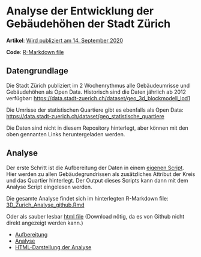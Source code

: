 # Analyse der Entwicklung der Gebäudehöhen der Stadt Zürich

**Artikel**: [Wird publiziert am 14. September 2020](https://www.tagesanzeiger.ch/)

**Code**: [R-Markdown file](3D_Zurich_Analyse_github.Rmd)


## Datengrundlage
Die Stadt Zürich publiziert im 2 Wochenrythmus alle Gebäudeumrisse und Gebäudehöhen als Open Data. Historisch sind die Daten jährlich ab 2012 verfügbar:
https://data.stadt-zuerich.ch/dataset/geo_3d_blockmodell_lod1

Die Umrisse der statistischen Quartiere gibt es ebenfalls als Open Data:
https://data.stadt-zuerich.ch/dataset/geo_statistische_quartiere

Die Daten sind nicht in diesem Repository hinterlegt, aber können mit den oben gennanten Links heruntergeladen werden.

## Analyse
Der erste Schritt ist die Aufbereitung der Daten in einem [eigenen Script](3D_Zurich_Aufbereitung.Rmd). Hier werden zu allen Gebäudegrundrissen als zusätzliches Attribut der Kreis und das Quartier hinterlegt. Der Output dieses Scripts kann dann mit dem Analyse Script eingelesen werden.

Die gesamte Analyse findet sich im hinterlegten R-Markdown file: [3D_Zurich_Analyse_github.Rmd](3D_Zurich_Analyse_github.Rmd)

Oder als sauber lesbar [html file](3D_Zurich_Analyse_github.html) (Download nötig, da es von Github nicht direkt angezeigt werden kann.)

* [Aufbereitung](3D_Zurich_Aufbereitung.Rmd)
* [Analyse](3D_Zurich_Analyse_github.Rmd)
* [HTML-Darstellung der Analyse](3D_Zurich_Analyse_github.html)
